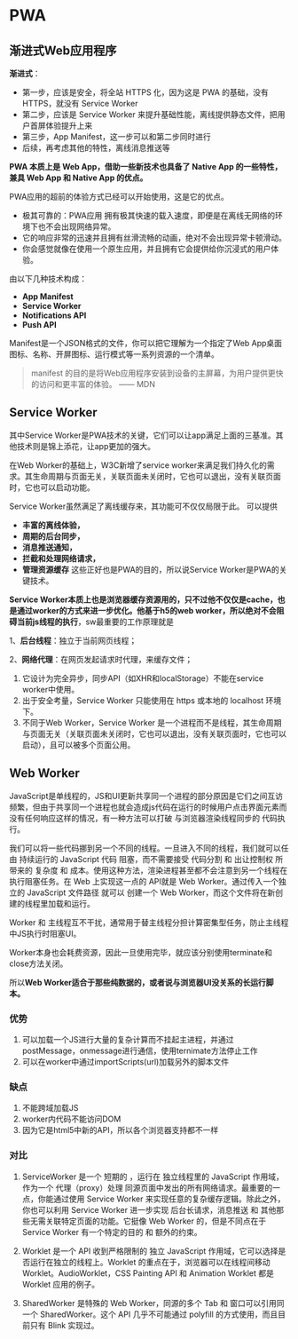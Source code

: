 # PWA

## 渐进式Web应用程序

**渐进式**：

- 第一步，应该是安全，将全站 HTTPS 化，因为这是 PWA 的基础，没有 HTTPS，就没有 Service Worker
- 第二步，应该是 Service Worker 来提升基础性能，离线提供静态文件，把用户首屏体验提升上来
- 第三步，App Manifest，这一步可以和第二步同时进行
- 后续，再考虑其他的特性，离线消息推送等

**PWA 本质上是 Web App，借助一些新技术也具备了 Native App 的一些特性，兼具 Web App 和 Native App 的优点。**

PWA应用的超前的体验方式已经可以开始使用，这是它的优点。

- 极其可靠的：PWA应用 拥有极其快速的载入速度，即便是在离线无网络的环境下也不会出现网络异常。
- 它的响应非常的迅速并且拥有丝滑流畅的动画，绝对不会出现异常卡顿滑动。
- 你会感觉就像在使用一个原生应用，并且拥有它会提供给你沉浸式的用户体验。

由以下几种技术构成：

- **App Manifest**
- **Service Worker**
- **Notifications API**
- **Push API**

Manifest是一个JSON格式的文件，你可以把它理解为一个指定了Web App桌面图标、名称、开屏图标、运行模式等一系列资源的一个清单。

> manifest 的目的是将Web应用程序安装到设备的主屏幕，为用户提供更快的访问和更丰富的体验。 —— MDN

## Service Worker
其中Service Worker是PWA技术的关键，它们可以让app满足上面的三基准。其他技术则是锦上添花，让app更加的强大。

在Web Worker的基础上，W3C新增了service worker来满足我们持久化的需求。其生命周期与页面无关，关联页面未关闭时，它也可以退出，没有关联页面时，它也可以启动功能。

Service Worker虽然满足了离线缓存来，其功能可不仅仅局限于此。 可以提供

- **丰富的离线体验，**
- **周期的后台同步，**
- **消息推送通知，**
- **拦截和处理网络请求，**
- **管理资源缓存**
  这些正好也是PWA的目的，所以说Service Worker是PWA的关键技术。

**Service Worker本质上也是浏览器缓存资源用的，只不过他不仅仅是cache，也是通过worker的方式来进一步优化。他基于h5的web worker，所以绝对不会阻碍当前js线程的执行**，sw最重要的工作原理就是

1、**后台线程**：独立于当前网页线程；

2、**网络代理**：在网页发起请求时代理，来缓存文件；

1. 它设计为完全异步，同步API（如XHR和localStorage）不能在service worker中使用。
2. 出于安全考量，Service Worker 只能使用在 https 或本地的 localhost 环境下。
3. 不同于Web Worker，Service Worker 是一个进程而不是线程，其生命周期与页面无关（关联页面未关闭时，它也可以退出，没有关联页面时，它也可以启动），且可以被多个页面公用。

## Web Worker
JavaScript是单线程的，JS和UI更新共享同一个进程的部分原因是它们之间互访频繁，但由于共享同一个进程也就会造成js代码在运行的时候用户点击界面元素而没有任何响应这样的情况，有一种方法可以打破 与浏览器渲染线程同步的 代码执行。

我们可以将一些代码挪到另一个不同的线程。一旦进入不同的线程，我们就可以任由 持续运行的 JavaScript 代码 阻塞，而不需要接受 代码分割 和 出让控制权 所带来的 复杂度 和 成本。使用这种方法，渲染进程甚至都不会注意到另一个线程在执行阻塞任务。在 Web 上实现这一点的 API就是 Web Worker。通过传入一个独立的 JavaScript 文件路径 就可以 创建一个 Web Worker，而这个文件将在新创建的线程里加载和运行。

Worker 和 主线程互不干扰，通常用于替主线程分担计算密集型任务，防止主线程中JS执行时阻塞UI。

Worker本身也会耗费资源，因此一旦使用完毕，就应该分别使用terminate和close方法关闭。

所以**Web Worker适合于那些纯数据的，或者说与浏览器UI没关系的长运行脚本。**
### 优势
1. 可以加载一个JS进行大量的复杂计算而不挂起主进程，并通过postMessage，onmessage进行通信，使用ternimate方法停止工作
2. 可以在worker中通过importScripts(url)加载另外的脚本文件

### 缺点
1. 不能跨域加载JS
2. worker内代码不能访问DOM
3. 因为它是html5中新的API，所以各个浏览器支持都不一样

### 对比
1. ServiceWorker 是一个 短期的 ，运行在 独立线程里的 JavaScript 作用域，作为一个 代理（proxy）处理 同源页面中发出的所有网络请求。最重要的一点，你能通过使用 Service Worker 来实现任意的复杂缓存逻辑。除此之外，你也可以利用 Service Worker 进一步实现 后台长请求，消息推送 和 其他那些无需关联特定页面的功能。它挺像 Web Worker 的，但是不同点在于 Service Worker 有一个特定的目的 和 额外的约束。

2. Worklet 是一个 API 收到严格限制的 独立 JavaScript 作用域，它可以选择是否运行在独立的线程上。Worklet 的重点在于，浏览器可以在线程间移动 Worklet。AudioWorklet，CSS Painting API 和 Animation Worklet 都是 Worklet 应用的例子。

3. SharedWorker 是特殊的 Web Worker，同源的多个 Tab 和 窗口可以引用同一个 SharedWorker。这个 API 几乎不可能通过 polyfill 的方式使用，而且目前只有 Blink 实现过。